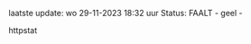 laatste update: 
wo 29-11-2023 18:32   uur 
Status: FAALT - geel - 
<div class="service Y">httpstat</div>